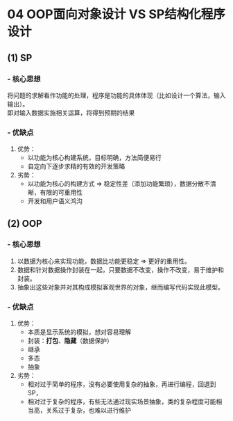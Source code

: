 # 04 OOP面向对象设计 VS SP结构化程序设计

## (1) SP

### **- 核心思想**
将问题的求解看作功能的处理，程序是功能的具体体现（比如设计一个算法，输入输出）。    
即对输入数据实施相关运算，将得到预期的结果

### **- 优缺点**
1. 优势：
    - 以功能为核心构建系统，目标明确，方法简便易行
    - 自定向下逐步求精的有效的开发策略
2. 劣势：
    - 以功能为核心的构建方式 => 稳定性差（添加功能繁琐），数据分散不清晰，有限的可重用性
    - 开发和用户语义鸿沟


## (2) OOP

### **- 核心思想**
1. 以数据为核心来实现功能，数据比功能更稳定 => 更好的重用性。    
2. 数据和针对数据操作封装在一起，只要数据不改变，操作不改变，易于维护和封装。  
3. 抽象出这些对象并对其构成模拟客观世界的对象，继而编写代码实现此模型。  

### **- 优缺点**
1. 优势：
    - 本质是显示系统的模拟，想对容易理解
    - 封装：**打包**、**隐藏**（数据保护）
    - 继承
    - 多态
    - 抽象
2. 劣势：
    - 相对过于简单的程序，没有必要使用复杂的抽象，再进行编程，回退到SP，
    - 相对过于复杂的程序，有些无法通过现实场景抽象，类的复杂程度可能相当高，关系过于复杂，也难以进行维护
